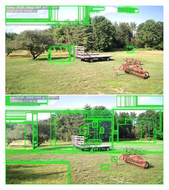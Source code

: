 ![20200731-162959-170004](in/20200731/20200731-162959-170004_0_.jpg)
![20200731-170009-173014](in/20200731/20200731-170009-173014_0_.jpg)
